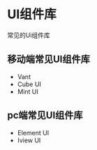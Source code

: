 # UI组件库

常见的Ui组件库

## 移动端常见UI组件库

* Vant
* Cube UI
* Mint UI

## pc端常见UI组件库

* Element UI
* Iview UI
